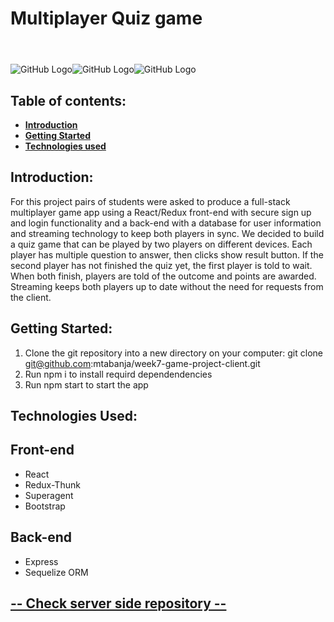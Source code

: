 # Multiplayer Quiz game <pre> 





![GitHub Logo](https://i.ibb.co/z832fZW/Screen-Shot-2020-01-21-at-01-50-43.png)![GitHub Logo](https://i.ibb.co/FVwp0d7/Screen-Shot-2020-01-21-at-01-54-14.png)![GitHub Logo](https://i.ibb.co/x82V47t/Screen-Shot-2020-01-21-at-02-05-37.png)



## Table of contents:

- **[Introduction](#introduction)**
- **[Getting Started](#getting-started)**
- **[Technologies used](#technologies-used)**



## Introduction:

For this project pairs of students were asked to produce a full-stack multiplayer game app using a React/Redux front-end with secure sign up and login functionality and a back-end with a database for user information and streaming technology to keep both players in sync.
We decided to build a quiz game that can be played by two players on different devices. Each player has multiple question to  answer, then clicks show result button. If the second player has not finished the quiz yet, the first player is told to wait. When both finish, players are told of the outcome and points are awarded. Streaming keeps both players up to date without the need for requests from the client.


## Getting Started:

1. Clone the git repository into a new directory on your computer: git clone git@github.com:mtabanja/week7-game-project-client.git
2. Run npm i to install requird dependendencies
3. Run npm start to start the app

## Technologies Used:


## Front-end

- React
- Redux-Thunk
- Superagent
- Bootstrap

## Back-end

- Express
- Sequelize ORM


## [-- Check server side repository --](https://github.com/mtabanja/week7-game-project-server)

